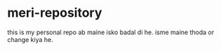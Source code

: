 # meri-repository
this is my personal repo
ab maine isko badal di he.
isme maine thoda or change kiya he.
